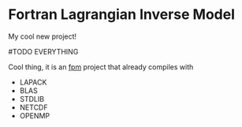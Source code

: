 # Fortran Lagrangian Inverse Model
My cool new project!

#TODO EVERYTHING

Cool thing, it is an [fpm](https://fpm.fortran-lang.org/index.html) project that already compiles with

- LAPACK
- BLAS
- STDLIB
- NETCDF
- OPENMP


